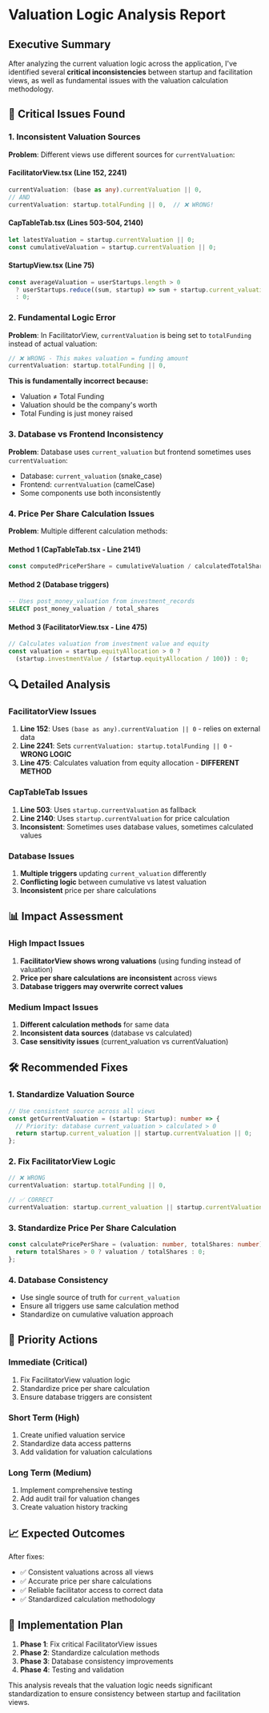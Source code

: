 # Valuation Logic Analysis Report

## Executive Summary

After analyzing the current valuation logic across the application, I've identified several **critical inconsistencies** between startup and facilitation views, as well as fundamental issues with the valuation calculation methodology.

## 🚨 Critical Issues Found

### 1. **Inconsistent Valuation Sources**

**Problem**: Different views use different sources for `currentValuation`:

#### FacilitatorView.tsx (Line 152, 2241)
```typescript
currentValuation: (base as any).currentValuation || 0,
// AND
currentValuation: startup.totalFunding || 0,  // ❌ WRONG!
```

#### CapTableTab.tsx (Lines 503-504, 2140)
```typescript
let latestValuation = startup.currentValuation || 0;
const cumulativeValuation = startup.currentValuation || 0;
```

#### StartupView.tsx (Line 75)
```typescript
const averageValuation = userStartups.length > 0 
  ? userStartups.reduce((sum, startup) => sum + startup.current_valuation, 0) / userStartups.length 
  : 0;
```

### 2. **Fundamental Logic Error**

**Problem**: In FacilitatorView, `currentValuation` is being set to `totalFunding` instead of actual valuation:

```typescript
// ❌ WRONG - This makes valuation = funding amount
currentValuation: startup.totalFunding || 0,
```

**This is fundamentally incorrect because:**
- Valuation ≠ Total Funding
- Valuation should be the company's worth
- Total Funding is just money raised

### 3. **Database vs Frontend Inconsistency**

**Problem**: Database uses `current_valuation` but frontend sometimes uses `currentValuation`:

- Database: `current_valuation` (snake_case)
- Frontend: `currentValuation` (camelCase)
- Some components use both inconsistently

### 4. **Price Per Share Calculation Issues**

**Problem**: Multiple different calculation methods:

#### Method 1 (CapTableTab.tsx - Line 2141)
```typescript
const computedPricePerShare = cumulativeValuation / calculatedTotalShares;
```

#### Method 2 (Database triggers)
```sql
-- Uses post_money_valuation from investment_records
SELECT post_money_valuation / total_shares
```

#### Method 3 (FacilitatorView.tsx - Line 475)
```typescript
// Calculates valuation from investment value and equity
const valuation = startup.equityAllocation > 0 ? 
  (startup.investmentValue / (startup.equityAllocation / 100)) : 0;
```

## 🔍 Detailed Analysis

### FacilitatorView Issues

1. **Line 152**: Uses `(base as any).currentValuation || 0` - relies on external data
2. **Line 2241**: Sets `currentValuation: startup.totalFunding || 0` - **WRONG LOGIC**
3. **Line 475**: Calculates valuation from equity allocation - **DIFFERENT METHOD**

### CapTableTab Issues

1. **Line 503**: Uses `startup.currentValuation` as fallback
2. **Line 2140**: Uses `startup.currentValuation` for price calculation
3. **Inconsistent**: Sometimes uses database values, sometimes calculated values

### Database Issues

1. **Multiple triggers** updating `current_valuation` differently
2. **Conflicting logic** between cumulative vs latest valuation
3. **Inconsistent** price per share calculations

## 📊 Impact Assessment

### High Impact Issues
1. **FacilitatorView shows wrong valuations** (using funding instead of valuation)
2. **Price per share calculations are inconsistent** across views
3. **Database triggers may overwrite correct values**

### Medium Impact Issues
1. **Different calculation methods** for same data
2. **Inconsistent data sources** (database vs calculated)
3. **Case sensitivity issues** (current_valuation vs currentValuation)

## 🛠️ Recommended Fixes

### 1. **Standardize Valuation Source**
```typescript
// Use consistent source across all views
const getCurrentValuation = (startup: Startup): number => {
  // Priority: database current_valuation > calculated > 0
  return startup.current_valuation || startup.currentValuation || 0;
};
```

### 2. **Fix FacilitatorView Logic**
```typescript
// ❌ WRONG
currentValuation: startup.totalFunding || 0,

// ✅ CORRECT
currentValuation: startup.current_valuation || startup.currentValuation || 0,
```

### 3. **Standardize Price Per Share Calculation**
```typescript
const calculatePricePerShare = (valuation: number, totalShares: number): number => {
  return totalShares > 0 ? valuation / totalShares : 0;
};
```

### 4. **Database Consistency**
- Use single source of truth for `current_valuation`
- Ensure all triggers use same calculation method
- Standardize on cumulative valuation approach

## 🎯 Priority Actions

### Immediate (Critical)
1. Fix FacilitatorView valuation logic
2. Standardize price per share calculation
3. Ensure database triggers are consistent

### Short Term (High)
1. Create unified valuation service
2. Standardize data access patterns
3. Add validation for valuation calculations

### Long Term (Medium)
1. Implement comprehensive testing
2. Add audit trail for valuation changes
3. Create valuation history tracking

## 📈 Expected Outcomes

After fixes:
- ✅ Consistent valuations across all views
- ✅ Accurate price per share calculations
- ✅ Reliable facilitator access to correct data
- ✅ Standardized calculation methodology

## 🔧 Implementation Plan

1. **Phase 1**: Fix critical FacilitatorView issues
2. **Phase 2**: Standardize calculation methods
3. **Phase 3**: Database consistency improvements
4. **Phase 4**: Testing and validation

This analysis reveals that the valuation logic needs significant standardization to ensure consistency between startup and facilitation views.
